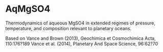 # AqMgSO4
Thermodynamics of aqueous MgSO4 in extended regimes of pressure, temperature, and composition relevant to planetary oceans.

Based on 
Vance and Brown (2013), Geochimica et Cosmochimica Acta, 110:176?189
Vance et al. (2014), Planetary And Space Science, 96:62?70
